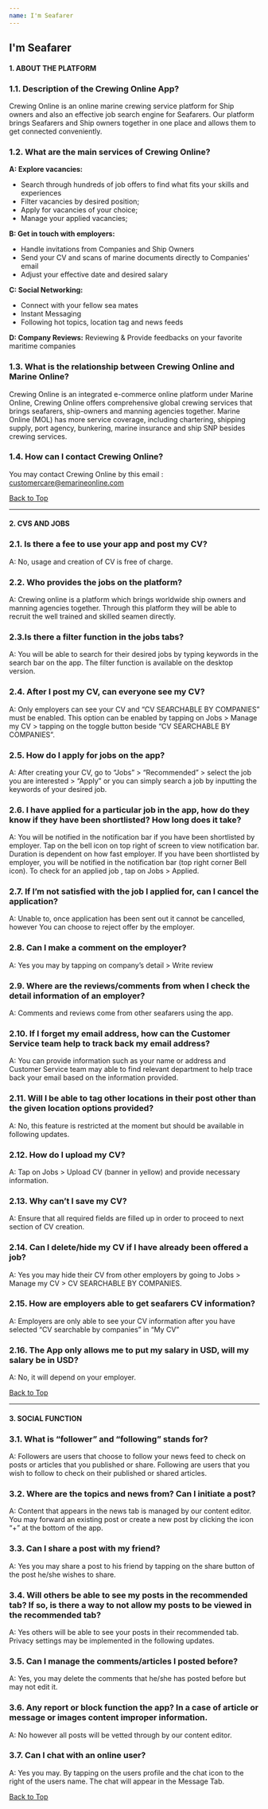 ```yaml
---
name: I'm Seafarer
---
```


## I'm Seafarer

#### 1. ABOUT THE PLATFORM

### 1.1. Description of the Crewing Online App?

Crewing Online is an online marine crewing service platform for Ship owners and also an effective job search engine for Seafarers. Our platform brings Seafarers and Ship owners together in one place and allows them to get connected conveniently.

### 1.2. What are the main services of Crewing Online?

**A: Explore vacancies:**
- Search through hundreds of job offers to find what fits your skills and experiences 
- Filter vacancies by desired position;
- Apply for vacancies of your choice;
- Manage your applied vacancies;

**B: Get in touch with employers:**
- Handle invitations from Companies and Ship Owners
- Send your CV and scans of marine documents directly to Companies' email
- Adjust your effective date and desired salary

**C: Social Networking:**
- Connect with your fellow sea mates
- Instant Messaging 
- Following hot topics, location tag and news feeds

**D: Company Reviews:**
Reviewing & Provide feedbacks on your favorite maritime companies

### 1.3. What is the relationship between Crewing Online and Marine Online?

Crewing Online is an integrated e-commerce online platform under Marine Online, Crewing Online offers comprehensive global crewing services that brings seafarers, ship-owners and manning agencies together. Marine Online (MOL) has more service coverage, including chartering, shipping supply, port agency, bunkering, marine insurance and ship SNP besides crewing services.

### 1.4. How can I contact Crewing Online?

You may contact Crewing Online by this email : [customercare@emarineonline.com](mailto:customercare@emarineonline.com)

 [Back to Top](seafarer#)

---
#### 2. CVS AND JOBS

### 2.1. Is there a fee to use your app and post my CV?

A: No, usage and creation of CV is free of charge.

### 2.2. Who provides the jobs on the platform?

A: Crewing online is a platform which brings worldwide ship owners and manning agencies together. Through this platform they will be able to recruit the well trained and skilled seamen directly. 

### 2.3.Is there a filter function in the jobs tabs?

A: You will be able to search for their desired jobs by typing keywords in the search bar on the app. The filter function is available on the desktop version.

### 2.4. After I post my CV, can everyone see my CV?

A: Only employers can see your CV and “CV SEARCHABLE BY COMPANIES” must be enabled. This option can be enabled by tapping on Jobs > Manage my CV > tapping on the toggle button beside “CV SEARCHABLE BY COMPANIES”.

### 2.5. How do I apply for jobs on the app?

A: After creating your CV, go to “Jobs” > “Recommended” > select the job you are interested > “Apply” or you can simply search a job by inputting the keywords of your desired job.

### 2.6. I have applied for a particular job in the app, how do they know if they have been shortlisted? How long does it take?  

A: You will be notified in the notification bar if you have been shortlisted by employer. Tap on the bell icon on top right of screen to view notification bar. Duration is dependent on how fast employer. If you have been shortlisted by employer, you will be notified in the notification bar (top right corner Bell icon). To check for an applied job , tap on Jobs > Applied.

### 2.7. If I’m not satisfied with the job I applied for, can I cancel the application?

A: Unable to, once application has been sent out it cannot be cancelled, however You can choose to reject offer by the employer.

### 2.8. Can I make a comment on the employer?

A: Yes you may by tapping on company’s detail > Write review

### 2.9. Where are the reviews/comments from when I check the detail information of an employer?

A: Comments and reviews come from other seafarers using the app.

### 2.10. If I forget my email address, how can the Customer Service team help to track back my email address?

A: You can provide information such as your name or address and Customer Service team may able to find relevant department to help trace back your email based on the information provided.

### 2.11. Will I be able to tag other locations in their post other than the given location options provided?

A: No, this feature is restricted at the moment but should be available in following updates.

### 2.12. How do I upload my CV?

A: Tap on Jobs > Upload CV (banner in yellow) and provide necessary information.

### 2.13. Why can’t I save my CV?

A: Ensure that all required fields are filled up in order to proceed to next section of CV creation.

### 2.14. Can I delete/hide my CV if I have already been offered a job?

A: Yes you may hide their CV from other employers by going to Jobs > Manage my CV > CV SEARCHABLE BY COMPANIES. 

### 2.15. How are employers able to get seafarers CV information?

A: Employers are only able to see your CV information after you have selected  “CV searchable by companies” in “My CV”

### 2.16. The App only allows me to put my salary in USD, will my salary be in USD?

A: No, it will depend on your employer.

 [Back to Top](seafarer#)

---
#### 3. SOCIAL FUNCTION

### 3.1. What is “follower” and “following” stands for?

A: Followers are users that choose to follow your news feed to check on posts or articles that you published or share. 
Following are users that you wish to follow to check on their published or shared articles.

### 3.2. Where are the topics and news from? Can I initiate a post?

A: Content that appears in the news tab is managed by our content editor. You may forward an existing post or create a new post by clicking the icon “+” at the bottom of the app.

### 3.3. Can I share a post with my friend?

A: Yes you may share a post to his friend by tapping on the share button of the post he/she wishes to share.

### 3.4. Will others be able to see my posts in the recommended tab? If so, is there a way to not allow my posts to be viewed in the recommended tab?

A: Yes others will be able to see your posts in their recommended tab. Privacy settings may be implemented in the following updates.

### 3.5. Can I manage the comments/articles I posted before?

A: Yes, you may delete the comments that he/she has posted before but may not edit it.

### 3.6. Any report or block function the app? In a case of article or message or images content improper information.

A: No however all posts will be vetted through by our content editor.

### 3.7. Can I chat with an online user?

A: Yes you may. By tapping on the users profile and the chat icon to the right of the users name. The chat will appear in the Message Tab.

 [Back to Top](seafarer#)
